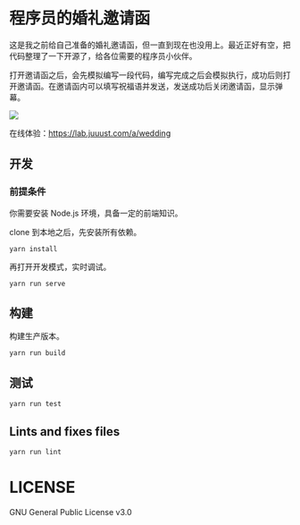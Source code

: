 # 程序员的婚礼邀请函
这是我之前给自己准备的婚礼邀请函，但一直到现在也没用上。最近正好有空，把代码整理了一下开源了，给各位需要的程序员小伙伴。

打开邀请函之后，会先模拟编写一段代码，编写完成之后会模拟执行，成功后则打开邀请函。在邀请函内可以填写祝福语并发送，发送成功后关闭邀请函，显示弹幕。

![](./invitation.jpg)

在线体验：https://lab.juuust.com/a/wedding

## 开发
### 前提条件
你需要安装 Node.js 环境，具备一定的前端知识。

clone 到本地之后，先安装所有依赖。
```
yarn install
```

再打开开发模式，实时调试。
```
yarn run serve
```

## 构建
构建生产版本。
```
yarn run build
```

## 测试
```
yarn run test
```

## Lints and fixes files
```
yarn run lint
```

# LICENSE
GNU General Public License v3.0

